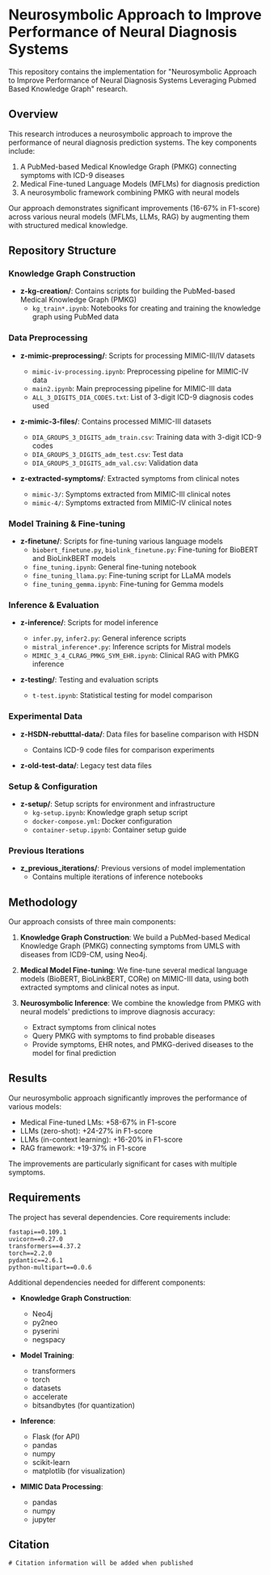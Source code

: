 # Neurosymbolic Approach to Improve Performance of Neural Diagnosis Systems

This repository contains the implementation for "Neurosymbolic Approach to Improve Performance of Neural Diagnosis Systems Leveraging Pubmed Based Knowledge Graph" research.

## Overview

This research introduces a neurosymbolic approach to improve the performance of neural diagnosis prediction systems. The key components include:

1. A PubMed-based Medical Knowledge Graph (PMKG) connecting symptoms with ICD-9 diseases
2. Medical Fine-tuned Language Models (MFLMs) for diagnosis prediction
3. A neurosymbolic framework combining PMKG with neural models

Our approach demonstrates significant improvements (16-67% in F1-score) across various neural models (MFLMs, LLMs, RAG) by augmenting them with structured medical knowledge.

## Repository Structure

### Knowledge Graph Construction

- **z-kg-creation/**: Contains scripts for building the PubMed-based Medical Knowledge Graph (PMKG)
  - `kg_train*.ipynb`: Notebooks for creating and training the knowledge graph using PubMed data
  
### Data Preprocessing

- **z-mimic-preprocessing/**: Scripts for processing MIMIC-III/IV datasets
  - `mimic-iv-processing.ipynb`: Preprocessing pipeline for MIMIC-IV data
  - `main2.ipynb`: Main preprocessing pipeline for MIMIC-III data
  - `ALL_3_DIGITS_DIA_CODES.txt`: List of 3-digit ICD-9 diagnosis codes used

- **z-mimic-3-files/**: Contains processed MIMIC-III datasets
  - `DIA_GROUPS_3_DIGITS_adm_train.csv`: Training data with 3-digit ICD-9 codes
  - `DIA_GROUPS_3_DIGITS_adm_test.csv`: Test data
  - `DIA_GROUPS_3_DIGITS_adm_val.csv`: Validation data

- **z-extracted-symptoms/**: Extracted symptoms from clinical notes
  - `mimic-3/`: Symptoms extracted from MIMIC-III clinical notes
  - `mimic-4/`: Symptoms extracted from MIMIC-IV clinical notes

### Model Training & Fine-tuning

- **z-finetune/**: Scripts for fine-tuning various language models
  - `biobert_finetune.py`, `biolink_finetune.py`: Fine-tuning for BioBERT and BioLinkBERT models
  - `fine_tuning.ipynb`: General fine-tuning notebook
  - `fine_tuning_llama.py`: Fine-tuning script for LLaMA models
  - `fine_tuning_gemma.ipynb`: Fine-tuning for Gemma models

### Inference & Evaluation

- **z-inference/**: Scripts for model inference
  - `infer.py`, `infer2.py`: General inference scripts
  - `mistral_inference*.py`: Inference scripts for Mistral models
  - `MIMIC_3_4_CLRAG_PMKG_SYM_EHR.ipynb`: Clinical RAG with PMKG inference

- **z-testing/**: Testing and evaluation scripts
  - `t-test.ipynb`: Statistical testing for model comparison

### Experimental Data

- **z-HSDN-rebutttal-data/**: Data files for baseline comparison with HSDN
  - Contains ICD-9 code files for comparison experiments

- **z-old-test-data/**: Legacy test data files

### Setup & Configuration

- **z-setup/**: Setup scripts for environment and infrastructure
  - `kg-setup.ipynb`: Knowledge graph setup script
  - `docker-compose.yml`: Docker configuration
  - `container-setup.ipynb`: Container setup guide

### Previous Iterations

- **z_previous_iterations/**: Previous versions of model implementation
  - Contains multiple iterations of inference notebooks

## Methodology

Our approach consists of three main components:

1. **Knowledge Graph Construction**: We build a PubMed-based Medical Knowledge Graph (PMKG) connecting symptoms from UMLS with diseases from ICD9-CM, using Neo4j.

2. **Medical Model Fine-tuning**: We fine-tune several medical language models (BioBERT, BioLinkBERT, CORe) on MIMIC-III data, using both extracted symptoms and clinical notes as input.

3. **Neurosymbolic Inference**: We combine the knowledge from PMKG with neural models' predictions to improve diagnosis accuracy:
   - Extract symptoms from clinical notes
   - Query PMKG with symptoms to find probable diseases
   - Provide symptoms, EHR notes, and PMKG-derived diseases to the model for final prediction

## Results

Our neurosymbolic approach significantly improves the performance of various models:
- Medical Fine-tuned LMs: +58-67% in F1-score
- LLMs (zero-shot): +24-27% in F1-score  
- LLMs (in-context learning): +16-20% in F1-score
- RAG framework: +19-37% in F1-score

The improvements are particularly significant for cases with multiple symptoms.

## Requirements

The project has several dependencies. Core requirements include:

```
fastapi==0.109.1
uvicorn==0.27.0
transformers==4.37.2
torch==2.2.0
pydantic==2.6.1
python-multipart==0.0.6
```

Additional dependencies needed for different components:

- **Knowledge Graph Construction**:
  - Neo4j
  - py2neo
  - pyserini
  - negspacy

- **Model Training**:
  - transformers
  - torch
  - datasets
  - accelerate
  - bitsandbytes (for quantization)

- **Inference**:
  - Flask (for API)
  - pandas
  - numpy
  - scikit-learn
  - matplotlib (for visualization)

- **MIMIC Data Processing**:
  - pandas
  - numpy
  - jupyter

## Citation

```
# Citation information will be added when published
``` 